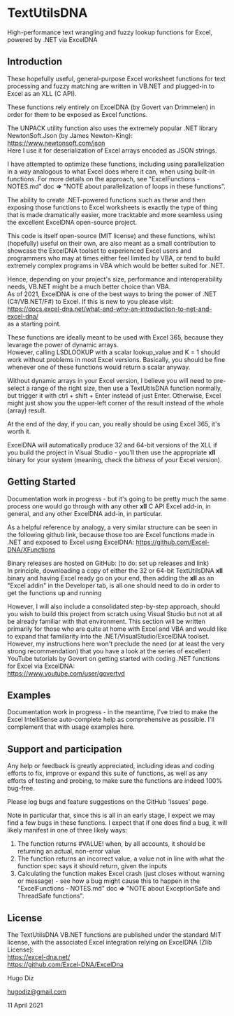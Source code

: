 # TextUtilsDNA
High-performance text wrangling and fuzzy lookup functions for Excel, powered by .NET via ExcelDNA

## Introduction
These hopefully useful, general-purpose Excel worksheet functions for text processing and fuzzy matching are written in VB.NET and plugged-in to Excel as an XLL (C API).

These functions rely entirely on ExcelDNA (by Govert van Drimmelen) in order for them to be exposed as Excel functions.

The UNPACK utility function also uses the extremely popular .NET library NewtonSoft.Json (by James Newton-King):  
https://www.newtonsoft.com/json  
Here I use it for deserialization of Excel arrays encoded as JSON strings.

I have attempted to optimize these functions, including using parallelization in a way analogous to what Excel does where it can, when using built-in functions. For more details on the approach, see "ExcelFunctions - NOTES.md" doc  **=>**  "NOTE about parallelization of loops in these functions".

The ability to create .NET-powered functions such as these and then exposing those functions to Excel worksheets is exactly the type of thing that is made dramatically easier, more tracktable and more seamless using the excellent ExcelDNA open-source project.

This code is itself open-source (MIT license) and these functions, whilst (hopefully) useful on their own, are also meant as a small contribution to showcase the ExcelDNA toolset to experienced Excel users and programmers who may at times either feel limited by VBA, or tend to build extremely complex programs in VBA which would be better suited for .NET.

Hence, depending on your project's size, performance and interoperability needs, VB.NET might be a much better choice than VBA.  
As of 2021, ExcelDNA is one of the best ways to bring the power of .NET (C#/VB.NET/F#) to Excel. If this is new to you please visit:  
https://docs.excel-dna.net/what-and-why-an-introduction-to-net-and-excel-dna/  
as a starting point.

These functions are ideally meant to be used with Excel 365, because they levarage the power of dynamic arrays.  
However, calling LSDLOOKUP with a scalar lookup_value and K = 1 should work without problems in most Excel versions. Basically, you should be fine whenever one of these functions would return a scalar anyway.

Without dynamic arrays in your Excel version, I believe you will need to pre-select a range of the right size, then use a TextUtilsDNA function normally, but trigger it with ctrl + shift + Enter instead of just Enter. Otherwise, Excel might just show you the upper-left corner of the result instead of the whole (array) result.  

At the end of the day, if you can, you really should be using Excel 365, it's worth it.

ExcelDNA will automatically produce 32 and 64-bit versions of the XLL if you build the project in Visual Studio - you'll then use the appropriate **xll** binary for your system (meaning, check the *bitness* of your Excel version).

## Getting Started
Documentation work in progress - but it's going to be pretty much the same process one would go through with any other **xll** C API Excel add-in, in general, and any other ExcelDNA add-in, in particular.

As a helpful reference by analogy, a very similar structure can be seen in the following github link, because those too are Excel functions made in .NET and exposed to Excel using ExcelDNA:
https://github.com/Excel-DNA/XFunctions

Binary releases are hosted on GitHub: (to do: set up releases and link)  
In principle, downloading a copy of either the 32 or 64-bit TextUtilsDNA **xll** binary and having Excel ready go on your end, then adding the **xll** as an "Excel addin" in the Developer tab, is all one should need to do in order to get the functions up and running

However, I will also include a consolidated step-by-step approach, should you wish to build this project from scratch using Visual Studio but not at all be already familiar with that environment. This section will be written primarily for those who are quite at home with Excel and VBA and would like to expand that familiarity into the .NET/VisualStudio/ExcelDNA toolset. However, my instructions here won't preclude the need (or at least the very strong recommendation) that you have a look at the series of excellent YouTube tutorials by Govert on getting started with coding .NET functions for Excel via ExcelDNA:   
https://www.youtube.com/user/govertvd

## Examples
Documentation work in progress - in the meantime, I've tried to make the Excel IntelliSense auto-complete help as comprehensive as possible. I'll complement that with usage examples here.

## Support and participation
Any help or feedback is greatly appreciated, including ideas and coding efforts to fix, improve or expand this suite of functions, as well as any efforts of testing and probing, to make sure the functions are indeed 100% bug-free.

Please log bugs and feature suggestions on the GitHub 'Issues' page.   

Note in particular that, since this is all in an early stage, I expect we may find a few bugs in these functions. I expect that if one does find a bug, it will likely manifest in one of three likely ways:

1. The function returns #VALUE! when, by all accounts, it should be returning an actual, non-error value   
2. The function returns an incorrect value, a value not in line with what the function spec says it should return, given the inputs   
3. Calculating the function makes Excel crash (just closes without warning or message) - see how a bug might cause this to happen in the "ExcelFunctions - NOTES.md" doc  **=>**  "NOTE about ExceptionSafe and ThreadSafe functions".

## License
The TextUtilsDNA VB.NET functions are published under the standard MIT license, with the associated Excel integration relying on ExcelDNA (Zlib License):   
https://excel-dna.net/   
https://github.com/Excel-DNA/ExcelDna

Hugo Diz

hugodiz@gmail.com

11 April 2021

